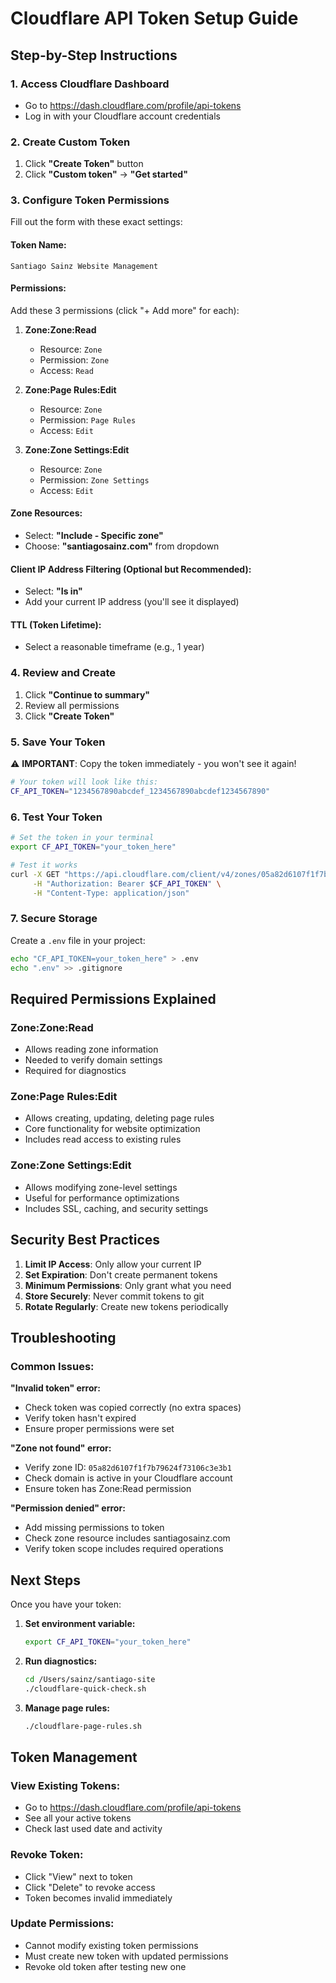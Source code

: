# Cloudflare API Token Setup Guide

## Step-by-Step Instructions

### 1. Access Cloudflare Dashboard
- Go to https://dash.cloudflare.com/profile/api-tokens
- Log in with your Cloudflare account credentials

### 2. Create Custom Token
1. Click **"Create Token"** button
2. Click **"Custom token"** → **"Get started"**

### 3. Configure Token Permissions
Fill out the form with these exact settings:

#### Token Name:
```
Santiago Sainz Website Management
```

#### Permissions:
Add these 3 permissions (click "+ Add more" for each):

1. **Zone:Zone:Read**
   - Resource: `Zone`
   - Permission: `Zone`
   - Access: `Read`

2. **Zone:Page Rules:Edit** 
   - Resource: `Zone`
   - Permission: `Page Rules`
   - Access: `Edit`

3. **Zone:Zone Settings:Edit**
   - Resource: `Zone`
   - Permission: `Zone Settings`
   - Access: `Edit`

#### Zone Resources:
- Select: **"Include - Specific zone"**
- Choose: **"santiagosainz.com"** from dropdown

#### Client IP Address Filtering (Optional but Recommended):
- Select: **"Is in"**
- Add your current IP address (you'll see it displayed)

#### TTL (Token Lifetime):
- Select a reasonable timeframe (e.g., 1 year)

### 4. Review and Create
1. Click **"Continue to summary"**
2. Review all permissions
3. Click **"Create Token"**

### 5. Save Your Token
⚠️ **IMPORTANT**: Copy the token immediately - you won't see it again!

```bash
# Your token will look like this:
CF_API_TOKEN="1234567890abcdef_1234567890abcdef1234567890"
```

### 6. Test Your Token
```bash
# Set the token in your terminal
export CF_API_TOKEN="your_token_here"

# Test it works
curl -X GET "https://api.cloudflare.com/client/v4/zones/05a82d6107f1f7b79624f73106c3e3b1" \
     -H "Authorization: Bearer $CF_API_TOKEN" \
     -H "Content-Type: application/json"
```

### 7. Secure Storage
Create a `.env` file in your project:
```bash
echo "CF_API_TOKEN=your_token_here" > .env
echo ".env" >> .gitignore
```

## Required Permissions Explained

### Zone:Zone:Read
- Allows reading zone information
- Needed to verify domain settings
- Required for diagnostics

### Zone:Page Rules:Edit
- Allows creating, updating, deleting page rules
- Core functionality for website optimization
- Includes read access to existing rules

### Zone:Zone Settings:Edit
- Allows modifying zone-level settings
- Useful for performance optimizations
- Includes SSL, caching, and security settings

## Security Best Practices

1. **Limit IP Access**: Only allow your current IP
2. **Set Expiration**: Don't create permanent tokens
3. **Minimum Permissions**: Only grant what you need
4. **Store Securely**: Never commit tokens to git
5. **Rotate Regularly**: Create new tokens periodically

## Troubleshooting

### Common Issues:

**"Invalid token" error:**
- Check token was copied correctly (no extra spaces)
- Verify token hasn't expired
- Ensure proper permissions were set

**"Zone not found" error:**
- Verify zone ID: `05a82d6107f1f7b79624f73106c3e3b1`
- Check domain is active in your Cloudflare account
- Ensure token has Zone:Read permission

**"Permission denied" error:**
- Add missing permissions to token
- Check zone resource includes santiagosainz.com
- Verify token scope includes required operations

## Next Steps

Once you have your token:

1. **Set environment variable:**
   ```bash
   export CF_API_TOKEN="your_token_here"
   ```

2. **Run diagnostics:**
   ```bash
   cd /Users/sainz/santiago-site
   ./cloudflare-quick-check.sh
   ```

3. **Manage page rules:**
   ```bash
   ./cloudflare-page-rules.sh
   ```

## Token Management

### View Existing Tokens:
- Go to https://dash.cloudflare.com/profile/api-tokens
- See all your active tokens
- Check last used date and activity

### Revoke Token:
- Click "View" next to token
- Click "Delete" to revoke access
- Token becomes invalid immediately

### Update Permissions:
- Cannot modify existing token permissions
- Must create new token with updated permissions
- Revoke old token after testing new one